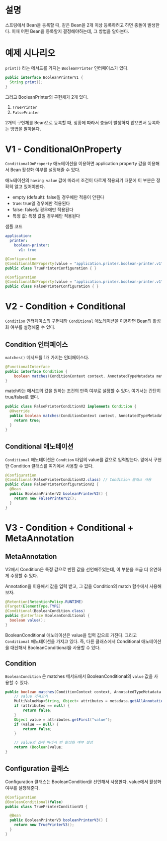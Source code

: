 # 설명
스프링에서 Bean을 등록할 때, 같은 Bean을 2개 이상 등록하려고 하면 충돌이 발생한다. 이때 어떤 Bean을 등록할지 결정해야하는데, 그 방법을 알아본다. 

# 예제 시나리오
`print()` 라는 메서드를 가지는 `BooleanPrinter` 인터페이스가 있다. 
```java
public interface BooleanPrinterV1 {
  String print();
}
```

그리고 BooleanPrinter의 구현체가 2개 있다. 
1. `TruePrinter`
2. `FalsePrinter`

2개의 구현체를 Bean으로 등록할 때, 상황에 따라서 충돌이 발생하지 않으면서 등록하는 방법을 알아본다. 

# V1 - ConditionalOnProperty 
`ConditionalOnProperty` 애노테이션을 이용하면 application property 값을 이용해서 Bean 활성화 여부를 설정해줄 수 있다.

애노테이션의 `having value` 값에 따라서 조건이 다르게 적용되기 때문에 이 부분은 정확히 알고 있어야한다. 
- empty (default): false일 경우에만 적용이 안된다
- true: true일 경우에만 적용된다
- false: false일 경우에만 적용된다
- 특정 값: 특정 값일 경우에만 적용된다

샘플 코드
```yaml
application:
  printer:
    boolean-printer:
      v1: true
```
```java
@Configuration
@ConditionalOnProperty(value = "application.printer.boolean-printer.v1", havingValue = "true")
public class TruePrinterConfiguration { }

@Configuration
@ConditionalOnProperty(value = "application.printer.boolean-printer.v1", havingValue = "false")
public class FalsePrinterConfiguration { }
```

# V2 - Condition + Conditional
`Condition` 인터페이스의 구현체와 `Conditional` 애노테이션을 이용하면 Bean의 활성화 여부를 설정해줄 수 있다. 

## Condition 인터페이스
`matches()` 메서드를 1개 가지는 인터페이스다. 
```java
@FunctionalInterface
public interface Condition {
	boolean matches(ConditionContext context, AnnotatedTypeMetadata metadata);
}
```

match라는 메서드의 값을 원하는 조건의 만족 여부로 설정할 수 있다. 여기서는 간단히 true/false로 했다. 
```java
public class FalsePrinterConditionV2 implements Condition {
  @Override
  public boolean matches(ConditionContext context, AnnotatedTypeMetadata metadata) {
    return true;
  }
}
```

## Conditional 애노테이션
`Conditional` 애노테이션은 `Condtion` 타입의 value를 값으로 입력받는다. 앞에서 구현한 Condition 클래스를 여기에서 사용할 수 있다. 

```java
@Configuration
@Conditional(FalsePrinterConditionV2.class) // Condition 클래스 사용
public class FalsePrinterConfigurationV2 {
  @Bean
  public BooleanPrinterV2 booleanPrinterV2() {
    return new FalsePrinterV2();
  }
}
```

# V3 - Condition + Conditional + MetaAnnotation
## MetaAnnotation
V2에서 Condition은 특정 값으로 반환 값을 선언해주었는데, 이 부분을 조금 더 유연하게 수정할 수 있다. 

Annotation을 이용해서 값을 입력 받고, 그 값을 Condition의 match 함수에서 사용해보자. 

```java
@Retention(RetentionPolicy.RUNTIME)
@Target(ElementType.TYPE)
@Conditional(BooleanCondition.class)
public @interface BooleanConditional {
  boolean value();
}
```
BooleanConditional 애노테이션은 value을 입력 값으로 가진다. 그리고 `Conditional` 애노테이션을 가지고 있다. 즉, 다른 클래스에서 Conditional 애노테이션을 대신해서 BooleanConditional을 사용할 수 있다. 

## Condition
`BooleanCondition` 은 matches 메서드에서 BooleanConditional의 `value` 값을 사용할 수 있다. 
```java
public boolean matches(ConditionContext context, AnnotatedTypeMetadata metadata) {
    // value 가져오기
    MultiValueMap<String, Object> attributes = metadata.getAllAnnotationAttributes(BooleanConditional.class.getName());
    if (attributes == null) {
        return false;
    }
    Object value = attributes.getFirst("value");
    if (value == null) {
        return false;
    }

    // value의 값에 따라서 빈 활성화 여부 설정
    return (Boolean)value;
}
```

## Configuration 클래스
Configuration 클래스는 BooleanCondition을 선언해서 사용한다. value에서 활성화 여부를 설정해준다. 
```java
@Configuration
@BooleanConditional(false)
public class TruePrinterConditionV3 {

  @Bean
  public BooleanPrinterV3 booleanPrinterV3() {
    return new TruePrinterV3();
  }
}
```